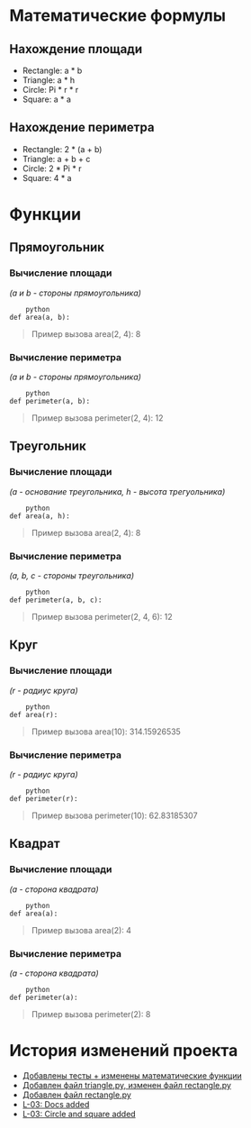 # Математические формулы

## Нахождение площади
- Rectangle: a * b
- Triangle: a * h
- Circle: Pi * r * r
- Square: a * a

## Нахождение периметра
- Rectangle: 2 * (a + b)
- Triangle: a + b + c
- Circle: 2 * Pi * r
- Square: 4 * a

# Функции

## Прямоугольник

### Вычисление площади
*(a и b - стороны прямоугольника)*
```
    python
def area(a, b):
```
> Пример вызова area(2, 4): 8
### Вычисление периметра
*(a и b - стороны прямоугольника)*
```
    python
def perimeter(a, b):
```
> Пример вызова perimeter(2, 4): 12

## Треугольник

### Вычисление площади
*(a - основание треугольника, h - высота трегуольника)*
```
    python
def area(a, h):
```
> Пример вызова area(2, 4): 8
### Вычисление периметра
*(a, b, c - стороны треугольника)*
```
    python
def perimeter(a, b, c):
```
> Пример вызова perimeter(2, 4, 6): 12

## Круг

### Вычисление площади
*(r - радиус круга)*
```
    python
def area(r):
```
> Пример вызова area(10): 314.15926535
### Вычисление периметра
*(r - радиус круга)*
```
    python
def perimeter(r):
```
> Пример вызова perimeter(10): 62.83185307

## Квадрат

### Вычисление площади
*(a - сторона квадрата)*
```
    python
def area(a):
```
> Пример вызова area(2): 4
### Вычисление периметра
*(a - сторона квадрата)*
```
    python
def perimeter(a):
```
> Пример вызова perimeter(2): 8

# История изменений проекта
- [Добавлены тесты + изменены математические функции](https://github.com/STGe0/geometric_lib/commit/a541e783ad5e385f3fef93b55475f8e22c725451)
- [Добавлен файл triangle.py, изменен файл rectangle.py](https://github.com/STGe0/geometric_lib/commit/a15787c357bde4340f2492fd86ae342217f95d98)
- [Добавлен файл rectangle.py](https://github.com/STGe0/geometric_lib/commit/36a7ed5076c73ca373bec64b330ac842ef180289)
- [L-03: Docs added](https://github.com/STGe0/geometric_lib/commit/d078c8d9ee6155f3cb0e577d28d337b791de28e2)
- [L-03: Circle and square added](https://github.com/STGe0/geometric_lib/commit/8ba9aeb3cea847b63a91ac378a2a6db758682460)